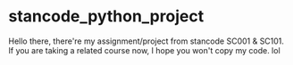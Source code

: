 # stancode_python_project
Hello there, there're my assignment/project from stancode SC001 & SC101.\
If you are taking a related course now, I hope you won't copy my code. lol
